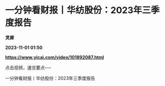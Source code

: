 # 一分钟看财报丨华纺股份：2023年三季度报告
**灵犀**

**2023-11-01 01:50**

**https://www.yicai.com/video/101892087.html**

点击视频，速览要点──

一分钟看财报丨华纺股份：2023年三季度报告